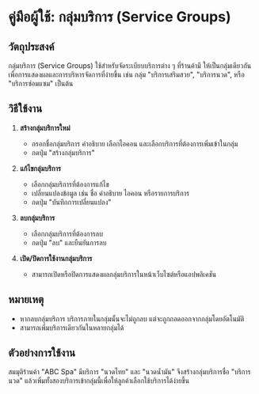# คู่มือผู้ใช้: กลุ่มบริการ (Service Groups)

## วัตถุประสงค์
กลุ่มบริการ (Service Groups) ใช้สำหรับจัดระเบียบบริการต่าง ๆ ที่ร้านค้ามี ให้เป็นกลุ่มเดียวกันเพื่อการแสดงผลและการบริหารจัดการที่ง่ายขึ้น เช่น กลุ่ม "บริการเสริมสวย", "บริการนวด", หรือ "บริการซ่อมแซม" เป็นต้น

## วิธีใช้งาน

1. **สร้างกลุ่มบริการใหม่**
   - กรอกชื่อกลุ่มบริการ คำอธิบาย เลือกไอคอน และเลือกบริการที่ต้องการเพิ่มเข้าในกลุ่ม
   - กดปุ่ม "สร้างกลุ่มบริการ"

2. **แก้ไขกลุ่มบริการ**
   - เลือกกลุ่มบริการที่ต้องการแก้ไข
   - เปลี่ยนแปลงข้อมูล เช่น ชื่อ คำอธิบาย ไอคอน หรือรายการบริการ
   - กดปุ่ม "บันทึกการเปลี่ยนแปลง"

3. **ลบกลุ่มบริการ**
   - เลือกกลุ่มบริการที่ต้องการลบ
   - กดปุ่ม "ลบ" และยืนยันการลบ

4. **เปิด/ปิดการใช้งานกลุ่มบริการ**
   - สามารถเปิดหรือปิดการแสดงผลกลุ่มบริการในหน้าเว็บไซต์หรือแอปพลิเคชัน

## หมายเหตุ
- หากลบกลุ่มบริการ บริการภายในกลุ่มนั้นจะไม่ถูกลบ แต่จะถูกถอดออกจากกลุ่มโดยอัตโนมัติ
- สามารถเพิ่มบริการเดียวกันในหลายกลุ่มได้

## ตัวอย่างการใช้งาน
สมมุติร้านค้า "ABC Spa" มีบริการ "นวดไทย" และ "นวดน้ำมัน" จึงสร้างกลุ่มบริการชื่อ "บริการนวด" แล้วเพิ่มทั้งสองบริการเข้ากลุ่มนี้เพื่อให้ลูกค้าเลือกใช้บริการได้ง่ายขึ้น
